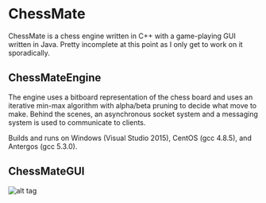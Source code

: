# ChessMate

ChessMate is a chess engine written in C++ with a game-playing GUI written in Java. Pretty incomplete at this point as I only get to work on it sporadically.

## ChessMateEngine

The engine uses a bitboard representation of the chess board and uses an iterative min-max algorithm with alpha/beta pruning to decide what move to make. Behind the scenes, an asynchronous socket system and a messaging system is used to communicate to clients.

Builds and runs on Windows (Visual Studio 2015), CentOS (gcc 4.8.5), and Antergos (gcc 5.3.0).

## ChessMateGUI

![alt tag](http://i.imgur.com/xOpjLJJ.png)
